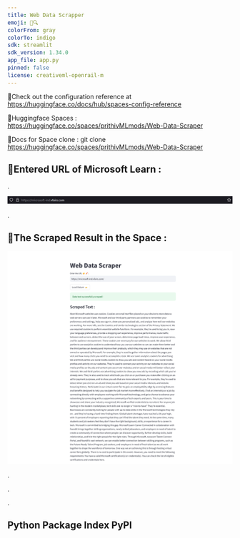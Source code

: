 ```yaml
---
title: Web Data Scrapper
emoji: 🐣🔍
colorFrom: gray
colorTo: indigo
sdk: streamlit
sdk_version: 1.34.0
app_file: app.py
pinned: false
license: creativeml-openrail-m
---
```


🚀Check out the configuration reference at https://huggingface.co/docs/hub/spaces-config-reference

🚀Huggingface Spaces : https://huggingface.co/spaces/prithivMLmods/Web-Data-Scraper

🚀Docs for Space clone : git clone https://huggingface.co/spaces/prithivMLmods/Web-Data-Scraper

## 🔮Entered URL of Microsoft Learn :

.

![alt text](assets/wds.png)

.

## 🎴The Scraped Result in the Space : 

![alt text](assets/wds2.png)

.

.

.

## Python Package Index PyPI


